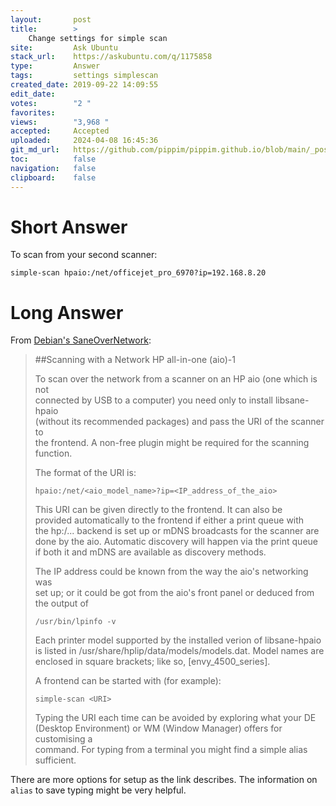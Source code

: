 ```yaml
---
layout:       post
title:        >
    Change settings for simple scan
site:         Ask Ubuntu
stack_url:    https://askubuntu.com/q/1175858
type:         Answer
tags:         settings simplescan
created_date: 2019-09-22 14:09:55
edit_date:    
votes:        "2 "
favorites:    
views:        "3,968 "
accepted:     Accepted
uploaded:     2024-04-08 16:45:36
git_md_url:   https://github.com/pippim/pippim.github.io/blob/main/_posts/2019/2019-09-22-Change-settings-for-simple-scan.md
toc:          false
navigation:   false
clipboard:    false
---
```


# Short Answer

To scan from your second scanner:

``` 
simple-scan hpaio:/net/officejet_pro_6970?ip=192.168.8.20
```

# Long Answer

From [Debian's SaneOverNetwork][1]:

> ##Scanning with a Network HP all-in-one (aio)-1  
>   
> To scan over the network from a scanner on an HP aio (one which is not  
> connected by USB to a computer) you need only to install libsane-hpaio  
> (without its recommended packages) and pass the URI of the scanner to  
> the frontend. A non-free plugin might be required for the scanning  
> function.  
>   
> The format of the URI is:  
>   
>     hpaio:/net/<aio_model_name>?ip=<IP_address_of_the_aio>  
>   
> This URI can be given directly to the frontend. It can also be  
> provided automatically to the frontend if either a print queue with  
> the hp:/... backend is set up or mDNS broadcasts for the scanner are  
> done by the aio. Automatic discovery will happen via the print queue  
> if both it and mDNS are available as discovery methods.  
>   
> The IP address could be known from the way the aio's networking was  
> set up; or it could be got from the aio's front panel or deduced from  
> the output of  
>   
>     /usr/bin/lpinfo -v  
>   
> Each printer model supported by the installed verion of libsane-hpaio  
> is listed in /usr/share/hplip/data/models/models.dat. Model names are  
> enclosed in square brackets; like so, [envy_4500_series].  
>   
> A frontend can be started with (for example):  
>   
>     simple-scan <URI>  
>   
> Typing the URI each time can be avoided by exploring what your DE  
> (Desktop Environment) or WM (Window Manager) offers for customising a  
> command. For typing from a terminal you might find a simple alias  
> sufficient.  

There are more options for setup as the link describes. The information on `alias` to save typing might be very helpful.

  [1]: https://wiki.debian.org/SaneOverNetwork#Scanning_with_a_Network_HP_all-in-one_.28aio.29-1

